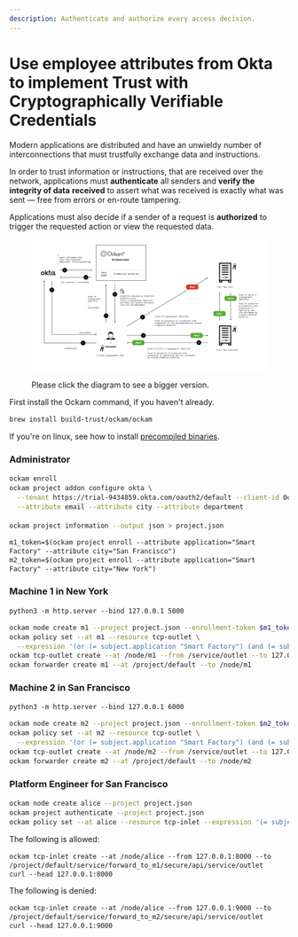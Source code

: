 ```yaml
---
description: Authenticate and authorize every access decision.
---
```


# Use employee attributes from Okta to implement Trust with Cryptographically Verifiable Credentials

Modern applications are distributed and have an unwieldy number of interconnections that must trustfully exchange data and instructions.

In order to trust information or instructions, that are received over the network, applications must **authenticate** all senders and **verify the integrity of data** **received** to assert what was received is exactly what was sent — free from errors or en-route tampering.

Applications must also decide if a sender of a request is **authorized** to trigger the requested action or view the requested data.



<figure><img src="../.gitbook/assets/diagrams.003 (1).jpeg" alt=""><figcaption><p>Please click the diagram to see a bigger version.</p></figcaption></figure>



First install the Ockam command, if you haven't already.

```bash
brew install build-trust/ockam/ockam
```

If you're on linux, see how to install [precompiled binaries](../ockam-open-source.md#precompiled-binaries).

### Administrator

```bash
ockam enroll
ockam project addon configure okta \
  --tenant https://trial-9434859.okta.com/oauth2/default --client-id 0oa2pi8no6Kb04frP697 \
  --attribute email --attribute city --attribute department

ockam project information --output json > project.json
```

```
m1_token=$(ockam project enroll --attribute application="Smart Factory" --attribute city="San Francisco")
m2_token=$(ockam project enroll --attribute application="Smart Factory" --attribute city="New York")
```

### Machine 1 in New York

```
python3 -m http.server --bind 127.0.0.1 5000
```

```bash
ockam node create m1 --project project.json --enrollment-token $m1_token
ockam policy set --at m1 --resource tcp-outlet \
  --expression '(or (= subject.application "Smart Factory") (and (= subject.department "Field Engineering") (= subject.city "San Francisco")))'
ockam tcp-outlet create --at /node/m1 --from /service/outlet --to 127.0.0.1:5000
ockam forwarder create m1 --at /project/default --to /node/m1
```

### Machine 2 in San Francisco

```
python3 -m http.server --bind 127.0.0.1 6000
```

```bash
ockam node create m2 --project project.json --enrollment-token $m2_token
ockam policy set --at m2 --resource tcp-outlet \
  --expression '(or (= subject.application "Smart Factory") (and (= subject.department "Field Engineering") (= subject.city "New York")))'
ockam tcp-outlet create --at /node/m2 --from /service/outlet --to 127.0.0.1:6000
ockam forwarder create m2 --at /project/default --to /node/m2
```

### Platform Engineer for San Francisco

```bash
ockam node create alice --project project.json
ockam project authenticate --project project.json
ockam policy set --at alice --resource tcp-inlet --expression '(= subject.application "Smart Factory")'
```

The following is allowed:

```
ockam tcp-inlet create --at /node/alice --from 127.0.0.1:8000 --to /project/default/service/forward_to_m1/secure/api/service/outlet
curl --head 127.0.0.1:8000
```

The following is denied:

```
ockam tcp-inlet create --at /node/alice --from 127.0.0.1:9000 --to /project/default/service/forward_to_m2/secure/api/service/outlet
curl --head 127.0.0.1:9000
```
